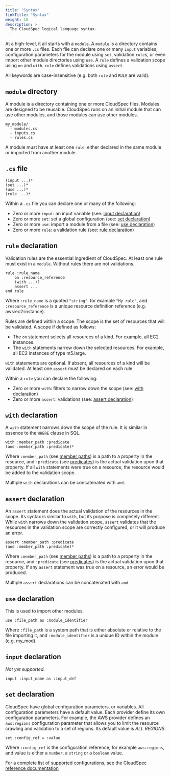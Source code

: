 ```yaml
---
title: "Syntax"
linkTitle: "Syntax"
weight: 10
description: >
  The CloudSpec logical language syntax.
---
```


At a high-level, it all starts with a `module`. A `module` is a directory contains one or more `.cs` files. Each file can declare one or many `input` variables, configuration parameters for the module using `set`, validation `rule`s, or even import other module directories using `use`. A `rule` defines a validation scope using `on` and `with`. `rule` defines validations using `assert`.

All keywords are case-insensitive (e.g. both `rule` and `RULE` are valid).

## `module` directory

A module is a directory containing one or more CloudSpec files. Modules are designed to be reusable. CloudSpec runs on an initial module that can use other modules, and those modules can use other modules.

```
my_module/
  - modules.cs
  - inputs.cs
  - rules.cs
```

A module must have at least one `rule`, either declared in the same module or imported from another module.

## `.cs` file

```
(input ...)*
(set ...)*
(use ...)*
(rule ...)*
```

Within a `.cs` file you can declare one or many of the following:

- Zero or more `input`: an input variable (see: [input declaration](#input-declaration))
- Zero or more `set`: set a global configuration (see: [set declaration](#set-declaration))
- Zero or more `use`: import a module from a file (see: [use declaration](#use-declaration))
- Zero or more `rule`: a validation rule (see: [rule declaration](#rule-declaration))

## `rule` declaration

Validation rules are the essential ingredient of CloudSpec. At least one rule must exist in a `module`. Without rules there are not validations.

```
rule :rule_name
    on :resource_reference
    (with ...)?
    assert ...
end rule
```

Where `:rule_name` is a quoted `"string"`. for example `"My rule"`, and `:resource_reference` is a unique resource definition reference (e.g. aws:ec2:instance).

Rules are defined within a scope. The scope is the set of resources that will be validated. A scope if defined as follows:

- The `on` statement selects all resources of a kind. For example, all EC2 instances.
- The `with` statements narrow down the selected resources. For example, all EC2 instances of type m5.large.

`with` statements are optional. If absent, all resources of a kind will be validated. At least one `assert` must be declared on each rule.

Within a `rule` you can declare the following:

- Zero or more `with`: filters to narrow down the scope (see: [with declaration](#with-declaration))
- Zero or more `assert`: validations (see: [assert declaration](#assert-declaration))

## `with` declaration

A `with` statement narrows down the scope of the rule. It is similar in essence to the `WHERE` clause in SQL.

```
with :member_path :predicate
(and :member_path :predicate)*
```

Where `:member_path` (see [member paths](members-path)) is a path to a property in the resource, and `:predicate` (see [predicates](predicates)) is the actual validation upon that property. If all `with` statements were true on a resource, the resource would be added to the validation scope.

Multiple `with` declarations can be concatenated with `and`.

## `assert` declaration

An `assert` statement does the actual validation of the resources in the scope. Its syntax is similar to `with`, but its purpose is completely different. While `with` narrows down the validation scope, `assert` validates that the resources in the validation scope are correctly configured, or it will produce an error.

```
assert :member_path :predicate
(and :member_path :predicate)*
```

Where `:member_path` (see [member paths](members-paths)) is a path to a property in the resource, and `:predicate` (see [predicates](predicates)) is the actual validation upon that property. If any `assert` statement was true on a resource, an error would be produced.

Multiple `assert` declarations can be concatenated with `and`.

## `use` declaration

This is used to import other modules.

```
use :file_path as :module_identifier
```

Where `:file_path` is a system path that is either absolute or relative to the file importing it, and `:module_identifier` is a unique ID within the module (e.g. my_mod).

## `input` declaration

*Not yet supported.*

```
input :input_name as :input_def
```

## `set` declaration

CloudSpec have global configuration parameters, or variables. All configuration parameters have a default value. Each provider define its own configuration parameters. For example, the AWS provider defines an `aws:regions` configuration parameter that allows you to limit the resource crawling and validation to a set of regions. Its default value is
_ALL REGIONS_.

```
set :config_ref = :value
```

Where `:config_ref` is the configuration reference, for example `aws:regions`, and value is either a `number`, a `string` or a `boolean` value.

For a complete list of supported configurations, see the CloudSpec [reference documentation](/doc/providers/index.md)